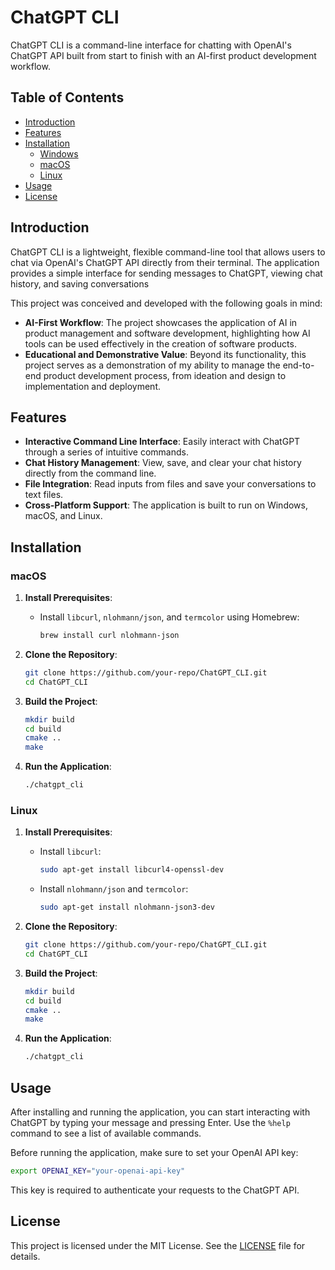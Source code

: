 # ChatGPT CLI

ChatGPT CLI is a command-line interface for chatting with OpenAI's ChatGPT API built from start to finish with an AI-first product development workflow.

## Table of Contents

- [Introduction](#introduction)
- [Features](#features)
- [Installation](#installation)
  - [Windows](#windows)
  - [macOS](#macos)
  - [Linux](#linux)
- [Usage](#usage)
- [License](#license)

## Introduction

ChatGPT CLI is a lightweight, flexible command-line tool that allows users to chat via OpenAI's ChatGPT API directly from their terminal. The application provides a simple interface for sending messages to ChatGPT, viewing chat history, and saving conversations

This project was conceived and developed with the following goals in mind:
- **AI-First Workflow**: The project showcases the application of AI in product management and software development, highlighting how AI tools can be used effectively in the creation of software products.
- **Educational and Demonstrative Value**: Beyond its functionality, this project serves as a demonstration of my ability to manage the end-to-end product development process, from ideation and design to implementation and deployment.

## Features

- **Interactive Command Line Interface**: Easily interact with ChatGPT through a series of intuitive commands.
- **Chat History Management**: View, save, and clear your chat history directly from the command line.
- **File Integration**: Read inputs from files and save your conversations to text files.
- **Cross-Platform Support**: The application is built to run on Windows, macOS, and Linux.

## Installation

### macOS

1. **Install Prerequisites**:
   - Install `libcurl`, `nlohmann/json`, and `termcolor` using Homebrew:
     ```sh
     brew install curl nlohmann-json
     ```

2. **Clone the Repository**:
   ```sh
   git clone https://github.com/your-repo/ChatGPT_CLI.git
   cd ChatGPT_CLI
   ```

3. **Build the Project**:
   ```sh
   mkdir build
   cd build
   cmake ..
   make
   ```

4. **Run the Application**:
   ```sh
   ./chatgpt_cli
   ```

### Linux

1. **Install Prerequisites**:
   - Install `libcurl`:
     ```sh
     sudo apt-get install libcurl4-openssl-dev
     ```
   - Install `nlohmann/json` and `termcolor`:
     ```sh
     sudo apt-get install nlohmann-json3-dev
     ```

2. **Clone the Repository**:
   ```sh
   git clone https://github.com/your-repo/ChatGPT_CLI.git
   cd ChatGPT_CLI
   ```

3. **Build the Project**:
   ```sh
   mkdir build
   cd build
   cmake ..
   make
   ```

4. **Run the Application**:
   ```sh
   ./chatgpt_cli
   ```

## Usage

After installing and running the application, you can start interacting with ChatGPT by typing your message and pressing Enter. Use the `%help` command to see a list of available commands.

Before running the application, make sure to set your OpenAI API key:

```sh
export OPENAI_KEY="your-openai-api-key"
```

This key is required to authenticate your requests to the ChatGPT API.

## License

This project is licensed under the MIT License. See the [LICENSE](LICENSE) file for details.
